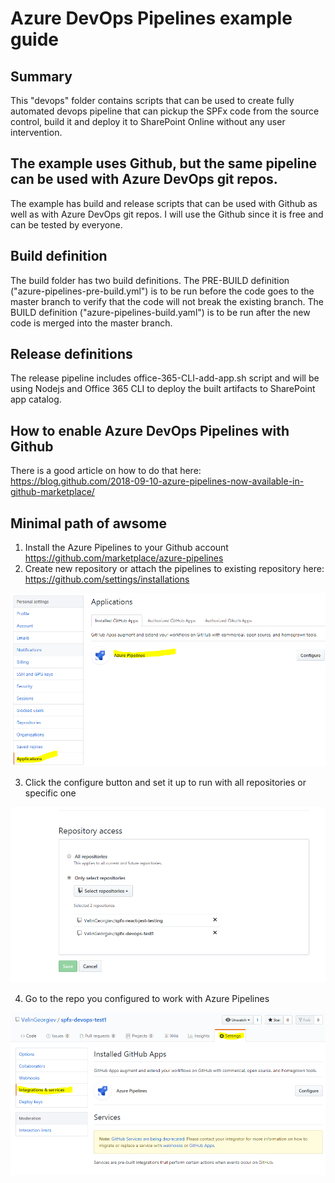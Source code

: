 # Azure DevOps Pipelines example guide #

## Summary

This "devops" folder contains scripts that can be used to create fully automated devops pipeline that can pickup the SPFx code from the source control, build it and deploy it to SharePoint Online without any user intervention.

## The example uses Github, but the same pipeline can be used with Azure DevOps git repos.

The example has build and release scripts that can be used with Github as well as with Azure DevOps git repos. I will use the Github since it is free and can be tested by everyone.

## Build definition

The build folder has two build definitions. The PRE-BUILD definition ("azure-pipelines-pre-build.yml") is to be run before the code goes to the master branch to verify that the code will not break the existing branch. The BUILD definition ("azure-pipelines-build.yaml") is to be run after the new code is merged into the master branch.

## Release definitions

The release pipeline includes office-365-CLI-add-app.sh script and will be using Nodejs and Office 365 CLI to deploy the built artifacts to SharePoint app catalog.


## How to enable Azure DevOps Pipelines with Github

There is a good article on how to do that here:  https://blog.github.com/2018-09-10-azure-pipelines-now-available-in-github-marketplace/

## Minimal path of awsome

1. Install the Azure Pipelines to your Github account https://github.com/marketplace/azure-pipelines
2. Create new repository or attach the pipelines to existing repository here: https://github.com/settings/installations

![Config Azure Pipelines](../assets/config-Azure-Pipelines-in-Github.PNG)

3. Click the configure button and set it up to run with all repositories or specific one

![Config Azure Pipelines set repos](../assets/config-Azure-Pipelines-in-Github-repos.PNG)

4. Go to the repo you configured to work with Azure Pipelines

![Config Azure Pipelines repo config](../assets/config-Azure-Pipelines-in-Github-repo-config.PNG)
